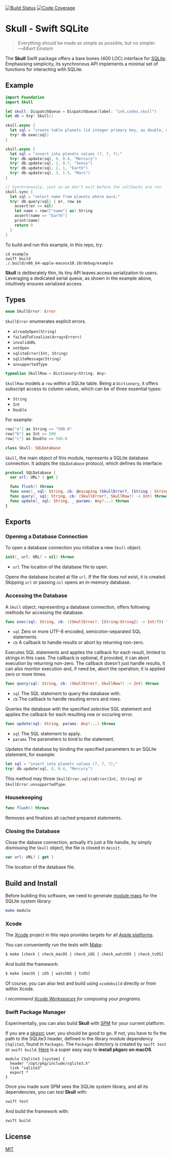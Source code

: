 [![Build Status](https://secure.travis-ci.org/michaelnisi/skull.svg)](http://travis-ci.org/michaelnisi/skull)
[![Code Coverage](https://codecov.io/github/michaelnisi/skull/coverage.svg?branch=master)](https://codecov.io/github/michaelnisi/skull?branch=master)

# Skull - Swift SQLite

> Everything should be made as simple as possible, but no simpler.<br>—*Albert Einstein*

The **Skull** Swift package offers a bare bones (400 LOC) interface for [SQLite](https://www.sqlite.org/). Emphasising simplicity, its synchronous API implements a minimal set of functions for interacting with SQLite.

## Example

```swift
import Foundation
import Skull

let skull: DispatchQueue = DispatchQueue(label: "ink.codes.skull")
let db = try! Skull()

skull.async {
  let sql = "create table planets (id integer primary key, au double, name text);"
  try! db.exec(sql)
}

skull.async {
  let sql = "insert into planets values (?, ?, ?);"
  try! db.update(sql, 0, 0.4, "Mercury")
  try! db.update(sql, 1, 0.7, "Venus")
  try! db.update(sql, 2, 1, "Earth")
  try! db.update(sql, 3, 1.5, "Mars")
}

// Synchronously, just so we don‘t exit before the callbacks are run.
skull.sync {
  let sql = "select name from planets where au=1;"
  try! db.query(sql) { er, row in
    assert(er == nil)
    let name = row?["name"] as! String
    assert(name == "Earth")
    print(name)
    return 0
  }
}
```

To build and run this example, in this repo, try:

```
cd example
swift build
./.build/x86_64-apple-macosx10.10/debug/example
```

**Skull** is deliberately thin, its tiny API leaves access serialization to users. Leveraging a dedicated serial queue, as shown in the example above, intuitively ensures serialized access.

## Types

```swift
enum SkullError: Error
```

`SkullError` enumerates explicit errors.

- `alreadyOpen(String)`
- `failedToFinalize(Array<Error>)`
- `invalidURL`
- `notOpen`
- `sqliteError(Int, String)`
- `sqliteMessage(String)`
- `unsupportedType`

```swift
typealias SkullRow = Dictionary<String, Any>
```

`SkullRow` models a `row` within a SQLite table. Being a `Dictionary`, it offers subscript access to column values, which can be of three essential types:

- `String`
- `Int`
- `Double`

For example:

```swift
row["a"] as String == "500.0"
row["b"] as Int == 500
row["c"] as Double == 500.0
```

```swift
class Skull: SQLDatabase
```

`Skull`, the main object of this module, represents a SQLite database connection. It adopts the `SQLDatabase` protocol, which defines its interface:

```swift
protocol SQLDatabase {
  var url: URL? { get }

  func flush() throws
  func exec(_ sql: String, cb: @escaping (SkullError?, [String : String]) -> Int) throws
  func query(_ sql: String, cb: (SkullError?, SkullRow?) -> Int) throws
  func update(_ sql: String, _ params: Any?...) throws
}
```

## Exports

### Opening a Database Connection

To open a database connection you initialize a new `Skull` object.

```swift
init(_ url: URL? = nil) throws
```

- `url` The location of the database file to open.

Opens the database located at file `url`. If the file does not exist, it is created. Skipping `url` or passing `nil` opens an in-memory database.

### Accessing the Database

A `Skull` object, representing a database connection, offers following methods for accessing the database.

```swift
func exec(sql: String, cb: ((SkullError?, [String:String]) -> Int)?)) throws
```

- `sql` Zero or more UTF-8 encoded, semicolon-separated SQL statements.
- `cb` A callback to handle results or abort by returning non-zero.

Executes SQL statements and applies the callback for each result, limited to strings in this case. The callback is optional, if provided, it can abort execution by returning non-zero. The callback doesn't just handle results, it can also monitor execution and, if need be, abort the operation; it is applied zero or more times.

```swift
func query(sql: String, cb: (SkullError?, SkullRow?) -> Int) throws
```

- `sql` The SQL statement to query the database with.
- `cb` The callback to handle resuting errors and rows.

Queries the database with the specified *selective* SQL statement and applies the callback for each resulting row or occuring error.

```swift
func update(sql: String, params: Any?...) throws
```

- `sql` The SQL statement to apply.
- `params` The parameters to bind to the statement.

Updates the database by binding the specified parameters to an SQLite statement, for example:

```swift
let sql = "insert into planets values (?, ?, ?);"
try! db.update(sql, 0, 0.4, "Mercury")
```

This method may throw `SkullError.sqliteError(Int, String)` or `SkullError.unsupportedType`.

### Housekeeping

```swift
func flush() throws
```

Removes and finalizes all cached prepared statements.

### Closing the Database

Close the dabase connection, actually it’s just a file handle, by simply dismissing the `Skull` object, the file is closed in `deinit`.

```swift
var url: URL? { get }
```

The location of the database file.

## Build and Install

Before building this software, we need to generate [module maps](http://clang.llvm.org/docs/Modules.html#module-maps) for the SQLite system library:

```sh
make module
```

### Xcode

The [Xcode](https://developer.apple.com/xcode/) project in this repo provides targets for all [Apple platforms](https://developer.apple.com/discover/).

You can conveniently run the tests with [Make](https://www.gnu.org/software/make/):

```sh
$ make [check | check_macOS | check_iOS | check_watchOS | check_tvOS]
```

And build the framework:

```sh
$ make [macOS | iOS | watchOS | tvOS]
```

Of course, you can also test and build using `xcodebuild` directly or from within Xcode.

*I recommend [Xcode Workspaces](https://developer.apple.com/library/content/featuredarticles/XcodeConcepts/Concept-Workspace.html) for composing your programs.*

### Swift Package Manager

Experimentally, you can also build **Skull** with [SPM](https://swift.org/package-manager/) for your current platform.

If you are a [pkgsrc](https://pkgsrc.joyent.com/install-on-osx/) user, you should be good to go. If not, you have to fix the path to the SQLite3 header, defined in the library module dependency `CSqlite3`, found in `Packages`. The `Packages` directory is created by `swift test` or `swift build`. [Here](https://github.com/cmacrae/savemacos) is a super easy way to **install pkgsrc on macOS**.

```
module CSqlite3 [system] {
  header "/opt/pkg/include/sqlite3.h"
  link "sqlite3"
  export *
}
```

Once you made sure SPM sees the SQLite system library, and all its dependencies, you can test **Skull** with:

```sh
swift test
```

And build the framework with:

```sh
swift build
````

## License

[MIT](https://raw.github.com/michaelnisi/skull/master/LICENSE)
